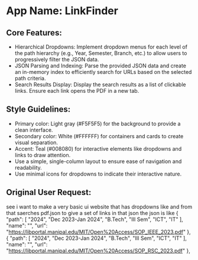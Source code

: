 # **App Name**: LinkFinder

## Core Features:

- Hierarchical Dropdowns: Implement dropdown menus for each level of the path hierarchy (e.g., Year, Semester, Branch, etc.) to allow users to progressively filter the JSON data.
- JSON Parsing and Indexing: Parse the provided JSON data and create an in-memory index to efficiently search for URLs based on the selected path criteria.
- Search Results Display: Display the search results as a list of clickable links. Ensure each link opens the PDF in a new tab.

## Style Guidelines:

- Primary color: Light gray (#F5F5F5) for the background to provide a clean interface.
- Secondary color: White (#FFFFFF) for containers and cards to create visual separation.
- Accent: Teal (#008080) for interactive elements like dropdowns and links to draw attention.
- Use a simple, single-column layout to ensure ease of navigation and readability.
- Use minimal icons for dropdowns to indicate their interactive nature.

## Original User Request:
see i want to make a very basic ui  website that has dropdowns like and from that saerches pdf.json to give a set of links in that json the json is like {
    "path": [
      "2024",
      "Dec 2023-Jan 2024",
      "B.Tech",
      "III Sem",
      "ICT",
      "IT"
    ],
    "name": "",
    "url": "https://libportal.manipal.edu/MIT/Open%20Access/SOP_IEEE_2023.pdf"
  },
  {
    "path": [
      "2024",
      "Dec 2023-Jan 2024",
      "B.Tech",
      "III Sem",
      "ICT",
      "IT"
    ],
    "name": "",
    "url": "https://libportal.manipal.edu/MIT/Open%20Access/SOP_RSC_2023.pdf"
  },
  